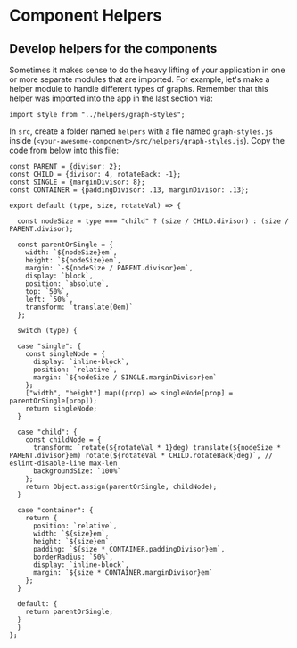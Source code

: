 # Component Helpers

## Develop helpers for the components

Sometimes it makes sense to do the heavy lifting of your application in one or more separate modules that are imported. For example, let's make a helper module to handle different types of graphs. Remember that this helper was imported into the app in the last section via:

```
import style from "../helpers/graph-styles";
```

In `src`, create a folder named `helpers` with a file named `graph-styles.js` inside \(`<your-awesome-component>/src/helpers/graph-styles.js`\). Copy the code from below into this file:

    const PARENT = {divisor: 2};
    const CHILD = {divisor: 4, rotateBack: -1};
    const SINGLE = {marginDivisor: 8};
    const CONTAINER = {paddingDivisor: .13, marginDivisor: .13};

    export default (type, size, rotateVal) => {

      const nodeSize = type === "child" ? (size / CHILD.divisor) : (size / PARENT.divisor);

      const parentOrSingle = {
        width: `${nodeSize}em`,
        height: `${nodeSize}em`,
        margin: `-${nodeSize / PARENT.divisor}em`,
        display: `block`,
        position: `absolute`,
        top: `50%`,
        left: `50%`,
        transform: `translate(0em)`
      };

      switch (type) {

      case "single": {
        const singleNode = {
          display: `inline-block`,
          position: `relative`,
          margin: `${nodeSize / SINGLE.marginDivisor}em`
        };
        ["width", "height"].map((prop) => singleNode[prop] = parentOrSingle[prop]);
        return singleNode;
      }

      case "child": {
        const childNode = {
          transform: `rotate(${rotateVal * 1}deg) translate(${nodeSize * PARENT.divisor}em) rotate(${rotateVal * CHILD.rotateBack}deg)`, // eslint-disable-line max-len
          backgroundSize: `100%`
        };
        return Object.assign(parentOrSingle, childNode);
      }

      case "container": {
        return {
          position: `relative`,
          width: `${size}em`,
          height: `${size}em`,
          padding: `${size * CONTAINER.paddingDivisor}em`,
          borderRadius: `50%`,
          display: `inline-block`,
          margin: `${size * CONTAINER.marginDivisor}em`
        };
      }

      default: {
        return parentOrSingle;
      }
      }
    };



